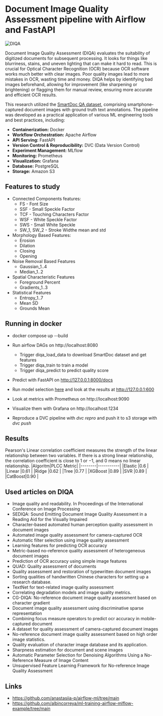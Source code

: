 # Document Image Quality Assessment pipeline with Airflow and FastAPI
![DIQA](https://github.com/user-attachments/assets/7b8fa088-8c0b-4590-a61c-6adfa556452e)

Document Image Quality Assessment (DIQA) evaluates the suitability of digitized documents for subsequent processing. It looks for things like blurriness, stains, and uneven lighting that can make it hard to read. This is crucial for Optical Character Recognition (OCR) because OCR software works much better with clear images. Poor quality images lead to more mistakes in OCR, wasting time and money. DIQA helps by identifying bad images beforehand, allowing for improvement (like sharpening or brightening) or flagging them for manual review, ensuring more accurate and efficient OCR results.


This research utilized the [SmartDoc QA dataset](https://zenodo.org/records/5293201), comprising smartphone-captured document images with ground truth text annotations. The pipeline was developed as a practical application of various ML engineering tools and best practices, including:

* **Containerization:** Docker
* **Workflow Orchestration:** Apache Airflow
* **API Serving:** FastAPI
* **Version Control & Reproducibility:** DVC (Data Version Control)
* **Experiment Management:** MLflow
* **Monitoring:** Prometheus
* **Visualization:** Grafana
* **Database:** PostgreSQL
* **Storage:** Amazon S3

## Features to study
* Connected Components features:
  * FS - Font Size
  * SSF - Small Speckle Factor
  * TCF - Touching Characters Factor
  * WSF - White Speckle Factor
  * SWS - Small White Speckle
  * SW_1, SW_2 - Stroke Widthe mean and std
* Morphology Based Features:
  * Erosion
  * Dilation
  * Closing
  * Opening
* Noise Removal Based Features
  * Gaussian_1..4
  * Median_1..2
* Spatial Characteristic Features
  * Foreground Percent
  * Gradients_1..3
* Statistical Features
  * Entropy_1..7
  * Mean SD
  * Grounds Mean
 
## Running in docker
* docker compose up --build

* Run airflow DAGs on http://localhost:8080
  - Trigger diqa_load_data to download SmartDoc dataset and get features
  - Trigger diqa_train to train a model
  - Trigger diqa_predict to predict quality score
* Predict with FastAPI on http://127.0.0.1:8000/docs
* Run model selection [here](https://github.com/mary-el/ocr_diqa/blob/master/notebooks/model_selection.ipynb) and look at the results at http://127.0.0.1:600 
* Look at metrics with Prometheus on http://localhost:9090
* Visualize them with Grafana on http://localhost:1234
* Reproduce a DVC pipeline with *dvc repro* and push it to s3 storage with *dvc push*

## Results
Pearson's Linear correlation coefficient measures the strength of the linear relationship between two variables. If there is a strong linear relationship, the correlation coefficient is close to 1 or −1, and 0 means no linear relationship. 
|Algoritm|PLCC Metric|
|--------|-----------|
|Elastic |0.6        |
|Linear  |0.61       |
|Ridge   |0.62       |
|Tree    |0.77       |
|XGBoost |0.89       |
|SVR     |0.89       |
|CatBoost|0.90       |
 
## Used articles on DIQA 
* Image quality and readability. In Proceedings of the International Conference on Image Processing
* SEDIQA: Sound Emitting Document Image Quality Assessment in a Reading Aid for the Visually Impaired
* Character-based automated human perception quality assessment in document images
* Automated image quality assessment for camera-captured OCR
* Automatic filter selection using image quality assessment
* Learning features for predicting OCR accuracy
* Metric-based no-reference quality assessment of heterogeneous document images
* Prediction of OCR accuracy using simple image features
* QUAD: Quality assessment of documents
* Quality assessment and restoration of typewritten document images
* Sorting qualities of handwritten Chinese characters for setting up a research database.
* TextNet for text-related image quality assessment
* Correlating degradation models and image quality metrics.
* CG-DIQA: No-reference document image quality assessment based on character gradient
* Document image quality assessment using discriminative sparse representation
* Combining focus measure operators to predict ocr accuracy in mobile-captured document
* A dataset for quality assessment of camera-captured document images
* No-reference document image quality assessment based on high order image statistics.
* Quality evaluation of character image database and its application.
* Sharpness estimation for document and scene images
* Automatic Parameter Selection for Denoising Algorithms Using a No-Reference Measure of Image Content
* Unsupervised Feature Learning Framework for No-reference Image Quality Assessment

## Links
* https://github.com/anastasiia-p/airflow-ml/tree/main
* https://github.com/albincorreya/ml-training-airflow-mlflow-example/tree/main
